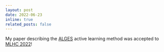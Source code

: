 ```yaml
---
layout: post
date: 2022-06-23 
inline: true
related_posts: false
---
```


My paper describing the <a href="https://proceedings.mlr.press/v182/aklilu22a.html">ALGES</a> active learning method was accepted to <a href="https://www.mlforhc.org/2022-accepted-papers">MLHC 2022</a>!  
